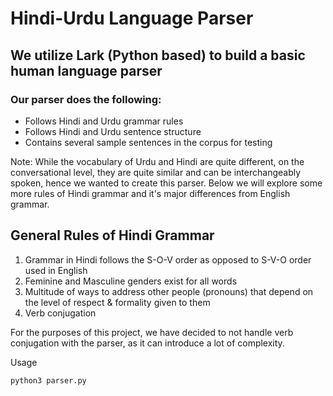 # Hindi-Urdu Language Parser
## We utilize Lark (Python based) to build a basic human language parser
### Our parser does the following:
* Follows Hindi and Urdu grammar rules
* Follows Hindi and Urdu sentence structure
* Contains several sample sentences in the corpus for testing

Note: While the vocabulary of Urdu and Hindi are quite different, on the conversational level, they are quite similar and can be interchangeably spoken, hence we wanted to create 
this parser. Below we will explore some more rules of Hindi grammar and it's major differences
from English grammar.

## General Rules of Hindi Grammar
1. Grammar in Hindi follows the S-O-V order as opposed to S-V-O order used in English
2. Feminine and Masculine genders exist for all words
3. Multitude of ways to address other people (pronouns) that depend on the level of respect & formality given to them
4. Verb conjugation

For the purposes of this project, we have decided to not handle verb conjugation with the parser, as it can introduce a lot of complexity. 

Usage 
```
python3 parser.py
```

